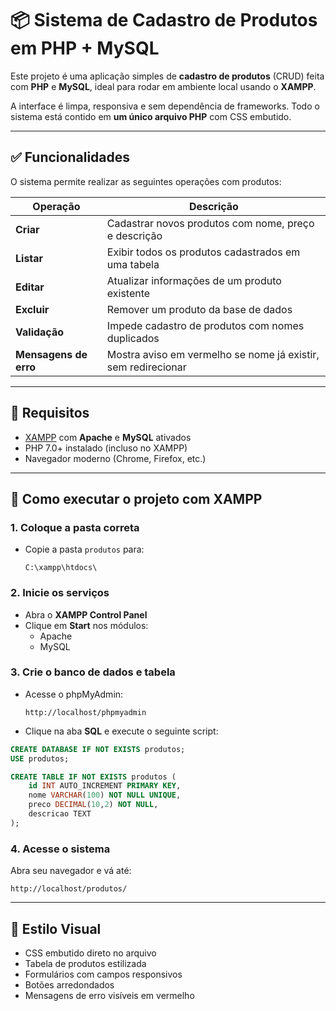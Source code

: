 
# 📦 Sistema de Cadastro de Produtos em PHP + MySQL

Este projeto é uma aplicação simples de **cadastro de produtos** (CRUD) feita com **PHP** e **MySQL**, ideal para rodar em ambiente local usando o **XAMPP**.

A interface é limpa, responsiva e sem dependência de frameworks. Todo o sistema está contido em **um único arquivo PHP** com CSS embutido.

---

## ✅ Funcionalidades

O sistema permite realizar as seguintes operações com produtos:

| Operação   | Descrição                                                                 |
|------------|---------------------------------------------------------------------------|
| **Criar**  | Cadastrar novos produtos com nome, preço e descrição                      |
| **Listar** | Exibir todos os produtos cadastrados em uma tabela                       |
| **Editar** | Atualizar informações de um produto existente                             |
| **Excluir**| Remover um produto da base de dados                                       |
| **Validação** | Impede cadastro de produtos com nomes duplicados                      |
| **Mensagens de erro** | Mostra aviso em vermelho se nome já existir, sem redirecionar  |

---

## 🧰 Requisitos

- [XAMPP](https://www.apachefriends.org/) com **Apache** e **MySQL** ativados
- PHP 7.0+ instalado (incluso no XAMPP)
- Navegador moderno (Chrome, Firefox, etc.)

---

## 🚀 Como executar o projeto com XAMPP

### 1. Coloque a pasta correta
- Copie a pasta `produtos` para:
  ```
  C:\xampp\htdocs\
  ```

### 2. Inicie os serviços
- Abra o **XAMPP Control Panel**
- Clique em **Start** nos módulos:
  - Apache
  - MySQL

### 3. Crie o banco de dados e tabela
- Acesse o phpMyAdmin:
  ```
  http://localhost/phpmyadmin
  ```
- Clique na aba **SQL** e execute o seguinte script:

```sql
CREATE DATABASE IF NOT EXISTS produtos;
USE produtos;

CREATE TABLE IF NOT EXISTS produtos (
    id INT AUTO_INCREMENT PRIMARY KEY,
    nome VARCHAR(100) NOT NULL UNIQUE,
    preco DECIMAL(10,2) NOT NULL,
    descricao TEXT
);
```

### 4. Acesse o sistema
Abra seu navegador e vá até:
```
http://localhost/produtos/
```

---



## 🎨 Estilo Visual

- CSS embutido direto no arquivo
- Tabela de produtos estilizada
- Formulários com campos responsivos
- Botões arredondados
- Mensagens de erro visíveis em vermelho

